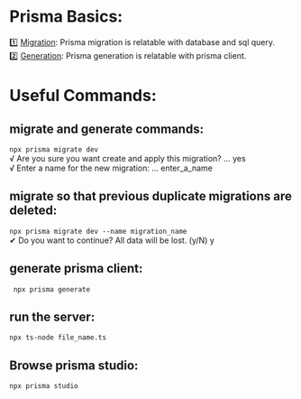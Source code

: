 # Prisma Basics:

1️⃣ [Migration](#prisma-basics): Prisma migration is relatable with database and sql query.
<br/>
2️⃣ [Generation](#prisma-client): Prisma generation is relatable with prisma client.

# Useful Commands:

## migrate and generate commands:

`npx prisma migrate dev`
<br/>
√ Are you sure you want create and apply this migration? ... yes
<br/>
√ Enter a name for the new migration: ... enter_a_name

## migrate so that previous duplicate migrations are deleted:

`npx prisma migrate dev --name migration_name`
<br/>
✔ Do you want to continue? All data will be lost. (y/N) y

## generate prisma client:

`
npx prisma generate`

## run the server:

`npx ts-node file_name.ts`

## Browse prisma studio:

`npx prisma studio`
